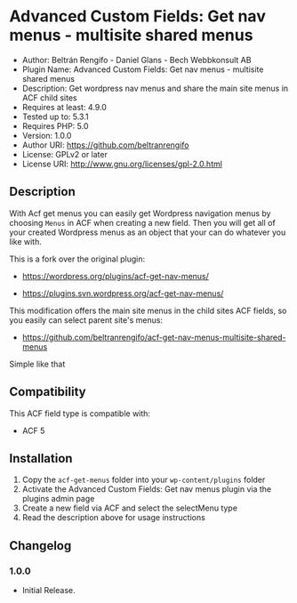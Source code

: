 # Advanced Custom Fields: Get nav menus - multisite shared menus

* Author:  Beltrán Rengifo - Daniel Glans - Bech Webbkonsult AB
* Plugin Name: Advanced Custom Fields: Get nav menus - multisite shared menus
* Description: Get wordpress nav menus and share the main site menus in ACF child sites
* Requires at least: 4.9.0
* Tested up to: 5.3.1
* Requires PHP: 5.0
* Version: 1.0.0
* Author URI: <https://github.com/beltranrengifo>
* License: GPLv2 or later
* License URI: <http://www.gnu.org/licenses/gpl-2.0.html>

## Description

With Acf get menus you can easily get Wordpress navigation menus by choosing `Menus` in ACF when creating a new field.
Then you will get all of your created Wordpress menus as an object that your can do whatever you like with.

This is a fork over the original plugin:

* <https://wordpress.org/plugins/acf-get-nav-menus/>

* <https://plugins.svn.wordpress.org/acf-get-nav-menus/>

This modification offers the main site menus in the child sites ACF fields, so you easily can select parent site's menus:

* <https://github.com/beltranrengifo/acf-get-nav-menus-multisite-shared-menus>

Simple like that

## Compatibility

This ACF field type is compatible with:

* ACF 5

## Installation

1. Copy the `acf-get-menus` folder into your `wp-content/plugins` folder
2. Activate the Advanced Custom Fields: Get nav menus plugin via the plugins admin page
3. Create a new field via ACF and select the selectMenu type
4. Read the description above for usage instructions

## Changelog

### 1.0.0

* Initial Release.
